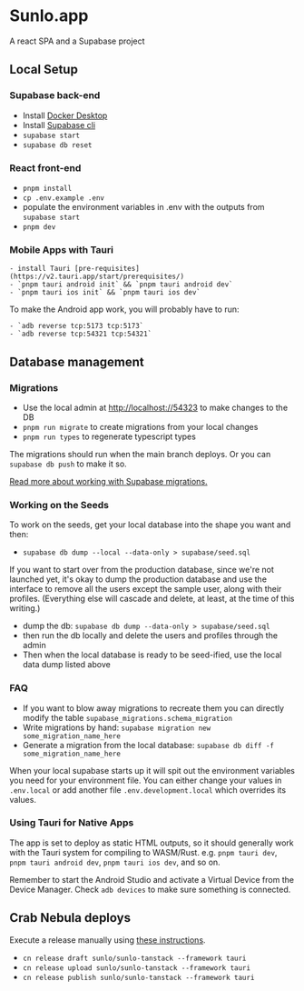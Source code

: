 # Sunlo.app

A react SPA and a Supabase project

## Local Setup

### Supabase back-end

- Install [Docker Desktop](https://docs.docker.com/desktop/)
- Install [Supabase cli](https://supabase.com/docs/guides/local-development/cli/getting-started)
- `supabase start`
- `supabase db reset`

### React front-end

- `pnpm install`
- `cp .env.example .env`
- populate the environment variables in .env with the outputs from `supabase start`
- `pnpm dev`

### Mobile Apps with Tauri

    - install Tauri [pre-requisites](https://v2.tauri.app/start/prerequisites/)
    - `pnpm tauri android init` && `pnpm tauri android dev`
    - `pnpm tauri ios init` && `pnpm tauri ios dev`

To make the Android app work, you will probably have to run:

    - `adb reverse tcp:5173 tcp:5173`
    - `adb reverse tcp:54321 tcp:54321`

## Database management

### Migrations

- Use the local admin at [http://localhost://54323](http://localhost://54323) to make changes to the DB
- `pnpm run migrate` to create migrations from your local changes
- `pnpm run types` to regenerate typescript types

The migrations should run when the main branch deploys. Or you can `supabase db push` to make it so.

[Read more about working with Supabase migrations.](https://supabase.com/docs/guides/local-development/cli/getting-started)

### Working on the Seeds

To work on the seeds, get your local database into the shape you want and then:

- `supabase db dump --local --data-only > supabase/seed.sql`

If you want to start over from the production database, since we're not launched yet, it's okay
to dump the production database and use the interface to remove all the users except the sample
user, along with their profiles. (Everything else will cascade and delete, at least, at the time
of this writing.)

- dump the db: `supabase db dump --data-only > supabase/seed.sql`
- then run the db locally and delete the users and profiles through the admin
- Then when the local database is ready to be seed-ified, use the local data dump listed above

### FAQ

- If you want to blow away migrations to recreate them you can directly modify the table `supabase_migrations.schema_migration`
- Write migrations by hand: `supabase migration new some_migration_name_here`
- Generate a migration from the local database: `supabase db diff -f some_migration_name_here`

When your local supabase starts up it will spit out the environment variables you need for your environment file.
You can either change your values in `.env.local` or add another file `.env.development.local` which overrides its values.

### Using Tauri for Native Apps

The app is set to deploy as static HTML outputs, so it should generally work
with the Tauri system for compiling to WASM/Rust. e.g. `pnpm tauri dev`,
`pnpm tauri android dev`, `pnpm tauri ios dev`, and so on.

Remember to start the Android Studio and activate a Virtual Device from the Device Manager. Check `adb devices` to make sure something is connected.

## Crab Nebula deploys

Execute a release manually using [these instructions](https://web.crabnebula.cloud/crabnebula/cn-cli/releases).

- `cn release draft sunlo/sunlo-tanstack --framework tauri`
- `cn release upload sunlo/sunlo-tanstack --framework tauri`
- `cn release publish sunlo/sunlo-tanstack --framework tauri`
